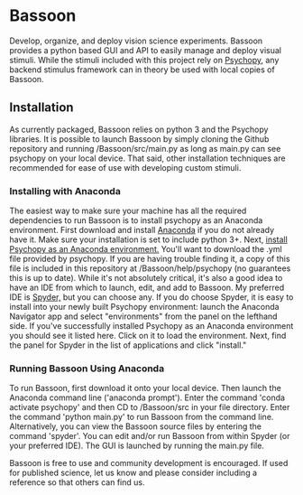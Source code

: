 # Bassoon
Develop, organize, and deploy vision science experiments. Bassoon provides a python based GUI and API to easily manage and deploy visual stimuli. While the stimuli included with this project rely on <a href = 'www.psychopy.org'>Psychopy</a>, any backend stimulus framework can in theory be used with local copies of Bassoon.

<h2> Installation </h2>
As currently packaged, Bassoon relies on python 3 and the Psychopy libraries. It is possible to launch Bassoon by simply cloning the Github repository and running /Bassoon/src/main.py as long as main.py can see psychopy on your local device. That said, other installation techniques are recommended for ease of use with developing custom stimuli.

<h3>Installing with Anaconda</h3>
The easiest way to make sure your machine has all the required dependencies to run Bassoon is to install psychopy as an Anaconda environment.
First download and install <a href = 'https://www.anaconda.com/products/individual'>Anaconda</a> if you do not already have it. Make sure your installation is set to include python 3+.
Next, <a href = 'https://www.psychopy.org/download.html#conda'>install Psychopy as an Anaconda environment.</a> You'll want to download the .yml file provided by psychopy. If you are having trouble finding it, a copy of this file is included in this repository at /Bassoon/help/psychopy (no guarantees this is up to date).
While it's not absolutely critical, it's also a good idea to have an IDE from which to launch, edit, and add to Bassoon. My preferred IDE is <a href = 'https://www.spyder-ide.org/'>Spyder,</a> but you can choose any. If you do choose Spyder, it is easy to install into your newly built Psychopy environment: launch the Anaconda Navigator app and select "environments" from the panel on the lefthand side. If you've successfully installed Psychopy as an Anaconda environment you should see it listed here. Click on it to load the environment. Next, find the panel for Spyder in the list of applications and click "install."

<h3>Running Bassoon Using Anaconda</h3>
To run Bassoon, first download it onto your local device. Then launch the Anaconda command line ('anaconda prompt'). Enter the command 'conda activate psychopy' and then CD to /Bassoon/src in your file directory. Enter the command 'python main.py' to run Bassoon from the command line. Alternatively, you can view the Bassoon source files by entering the command 'spyder'. You can edit and/or run Bassoon from within Spyder (or your preferred IDE). The GUI is launched by running the main.py file.

Bassoon is free to use and community development is encouraged. If used for published science, let us know and please consider including a reference so that others can find us.

